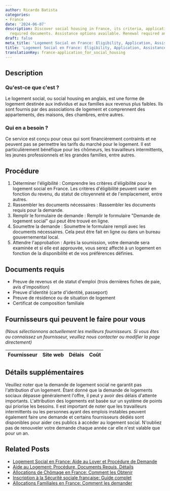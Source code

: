 ```yaml
---
author: Ricardo Batista
categories:
- France
date: '2024-06-07'
description: Discover social housing in France, its criteria, application process,
  required documents. Assistance options available. Renewal required annually.
draft: false
meta_title: 'Logement Social en France: Eligibility, Application, Assistance'
title: 'Logement Social en France: Eligibility, Application, Assistance'
translationKey: france-application_for_social_housing
---
```


## Description

### Qu'est-ce que c'est ?

Le logement social, ou social housing en anglais, est une forme de logement destinée aux individus et aux familles aux revenus plus faibles. Ils sont fournis par des associations de logement et comprennent des appartements, des maisons, des chambres, entre autres.

### Qui en a besoin ?

Ce service est conçu pour ceux qui sont financièrement contraints et ne peuvent pas se permettre les tarifs du marché pour le logement. Il est particulièrement bénéfique pour les chômeurs, les travailleurs intermittents, les jeunes professionnels et les grandes familles, entre autres.

## Procédure

1. Déterminer l'éligibilité : Comprendre les critères d'éligibilité pour le logement social en France. Les critères d'éligibilité peuvent varier en fonction du revenu, du statut de citoyenneté et de l'emplacement, entre autres.
2. Rassembler les documents nécessaires : Rassembler les documents requis pour la demande.
3. Remplir le formulaire de demande : Remplir le formulaire "Demande de logement social" qui peut être trouvé en ligne.
4. Soumettre la demande : Soumettre le formulaire rempli avec les documents nécessaires. Cela peut être fait en ligne ou dans un bureau gouvernemental local.
5. Attendre l'approbation : Après la soumission, votre demande sera examinée et si elle est approuvée, vous serez affecté à un logement en fonction de la disponibilité et de vos préférences définies.

## Documents requis

- Preuve de revenus et de statut d'emploi (trois dernières fiches de paie, avis d'imposition)
- Preuve d'identité (carte d'identité, passeport)
- Preuve de résidence ou de situation de logement
- Certificat de composition familiale

## Fournisseurs qui peuvent le faire pour vous

_(Nous sélectionnons actuellement les meilleurs fournisseurs. Si vous êtes ou connaissez un fournisseur, veuillez nous contacter ou modifier la page directement)_

| Fournisseur     |     Site web    |     Délais       |       Coût       |
| :-------------: | :-------------: |  :-------------: | :-------------: |

## Détails supplémentaires

Veuillez noter que la demande de logement social ne garantit pas l'attribution d'un logement. Étant donné que la demande de logements sociaux dépasse généralement l'offre, il peut y avoir des délais d'attente importants. L'attribution des logements est basée sur un système de points qui priorise les besoins. Il est important de noter que les travailleurs intermittents ou les personnes ayant des emplois instables peuvent également faire une demande et certains fournisseurs dédiés sont disponibles pour aider ces publics à accéder au logement social. N'oubliez pas de renouveler votre demande chaque année car elle n'est valable que pour un an.
## Related Posts

- [Logement Social en France: Aide au Loyer et Procédure de Demande](https://tramitit.com/fr/guides/france/demande_daide_sociale_a_lhebergement/)
- [Aide au Logement: Procédure, Documents Requis, Détails](https://tramitit.com/fr/guides/france/demande_daide_au_logement/)
- [Allocations de Chômage en France: Comment les Obtenir](https://tramitit.com/fr/guides/france/demande_dallocation_chomage/)
- [Inscription à la Sécurité sociale française: Guide complet](https://tramitit.com/fr/guides/france/inscription_a_la_securite_sociale/)
- [Allocations Familiales en France: Comment les demander](https://tramitit.com/fr/guides/france/demande_dallocation_familiale/)